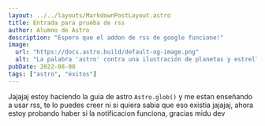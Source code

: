 ```yaml
---
layout: ../../layouts/MarkdownPostLayout.astro
title: Entrada para prueba de rss
author: Alumno de Astro
description: "Espero que el addon de rss de google funcione!"
image:
  url: "https://docs.astro.build/default-og-image.png"
  alt: "La palabra 'astro' contra una ilustración de planetas y estrellas."
pubDate: 2022-08-08
tags: ["astro", "éxitos"]
---
```

Jajajaj estoy haciendo la guia de astro
`Astro.glob()`
y me estan enseñando a usar rss, te lo puedes creer ni si quiera sabia que eso existia jajajaj, ahora estoy probando haber si la notificacion funciona, gracias midu dev
